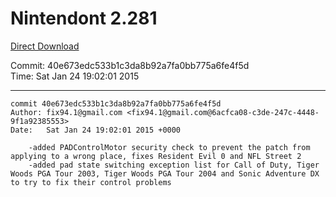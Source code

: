 # Nintendont 2.281
[Direct Download](./Nintendont.zip)

Commit: 40e673edc533b1c3da8b92a7fa0bb775a6fe4f5d  
Time: Sat Jan 24 19:02:01 2015   

-----

```
commit 40e673edc533b1c3da8b92a7fa0bb775a6fe4f5d
Author: fix94.1@gmail.com <fix94.1@gmail.com@6acfca08-c3de-247c-4448-9f1a92385553>
Date:   Sat Jan 24 19:02:01 2015 +0000

    -added PADControlMotor security check to prevent the patch from applying to a wrong place, fixes Resident Evil 0 and NFL Street 2
    -added pad state switching exception list for Call of Duty, Tiger Woods PGA Tour 2003, Tiger Woods PGA Tour 2004 and Sonic Adventure DX to try to fix their control problems
```
